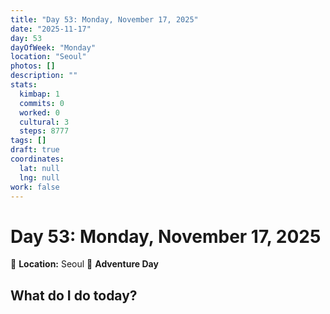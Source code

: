 ```yaml
---
title: "Day 53: Monday, November 17, 2025"
date: "2025-11-17"
day: 53
dayOfWeek: "Monday"
location: "Seoul"
photos: []
description: ""
stats:
  kimbap: 1
  commits: 0
  worked: 0
  cultural: 3
  steps: 8777
tags: []
draft: true
coordinates:
  lat: null
  lng: null
work: false
---
```

# Day 53: Monday, November 17, 2025

📍 **Location:** Seoul
🎒 **Adventure Day**

## What do I do today?


